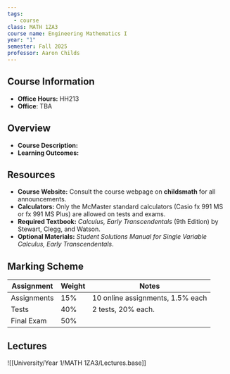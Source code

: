 ```yaml
---
tags:
  - course
class: MATH 1ZA3
course name: Engineering Mathematics I
year: "1"
semester: Fall 2025
professor: Aaron Childs
---
```

## Course Information
- **Office Hours:**  HH213
- **Office**: TBA

## Overview
- **Course Description:**  
- **Learning Outcomes:**  

## Resources
- **Course Website:** Consult the course webpage on **childsmath** for all announcements.
- **Calculators:** Only the McMaster standard calculators (Casio fx 991 MS or fx 991 MS Plus) are allowed on tests and exams.
- **Required Textbook:** _Calculus, Early Transcendentals_ (9th Edition) by Stewart, Clegg, and Watson.
- **Optional Materials:** _Student Solutions Manual for Single Variable Calculus, Early Transcendentals_.

## Marking Scheme


| Assignment  | Weight | Notes                            |
| ----------- | ------ | -------------------------------- |
| Assignments | 15%    | 10 online assignments, 1.5% each |
| Tests       | 40%    | 2 tests, 20% each.               |
| Final Exam  | 50%    |                                  |


## Lectures
![[University/Year 1/MATH 1ZA3/Lectures.base]]



